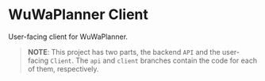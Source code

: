 # WuWaPlanner Client
User-facing client for WuWaPlanner.

> **NOTE**: This project has two parts, the backend `API` and the user-facing `Client`. The `api` and `client` branches contain the code for each of them, respectively.
